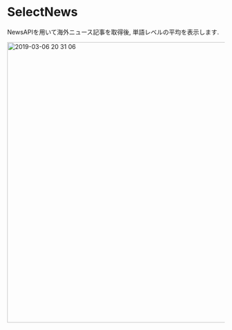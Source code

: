 # SelectNews  
NewsAPIを用いて海外ニュース記事を取得後, 単語レベルの平均を表示します.  

<img width="650" alt="2019-03-06 20 31 06" src="https://user-images.githubusercontent.com/31591102/53930720-bc20f900-40d5-11e9-9cea-a898128d8bd0.png">
